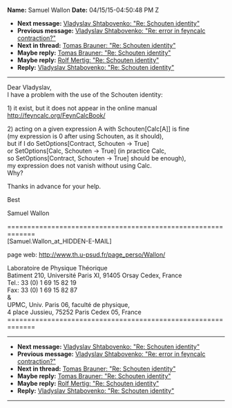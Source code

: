 **Name:** Samuel Wallon
**Date:** 04/15/15-04:50:48 PM Z

  - **Next message:** [Vladyslav Shtabovenko: "Re: Schouten
    identity"](0880.html)
  - **Previous message:** [Vladyslav Shtabovenko: "Re: error in feyncalc
    contraction?"](0878.html)
  - **Next in thread:** [Tomas Brauner: "Re: Schouten
    identity"](0692.html)
  - **Maybe reply:** [Tomas Brauner: "Re: Schouten identity"](0692.html)
  - **Maybe reply:** [Rolf Mertig: "Re: Schouten identity"](0693.html)
  - **Reply:** [Vladyslav Shtabovenko: "Re: Schouten
    identity"](0880.html)

-----

Dear Vladyslav,  
I have a problem with the use of the Schouten identity:  

1\) it exist, but it does not appear in the online manual  
<http://feyncalc.org/FeynCalcBook/>  

2\) acting on a given expression A with
Schouten[Calc[A]] is fine  
(my expression is 0 after using Schouten, as it should),  
but if I do SetOptions[Contract, Schouten -\> True]  
or SetOptions[Calc, Schouten -\> True] (in practice Calc,  
so SetOptions[Contract, Schouten -\> True] should be enough),  
my expression does not vanish without using Calc.  
Why?  

Thanks in advance for your help.  

Best  

Samuel Wallon  

\=============================================================  
[Samuel.Wallon_at_HIDDEN-E-MAIL]  

page web: <http://www.th.u-psud.fr/page_perso/Wallon/>  

Laboratoire de Physique Théorique  
Batiment 210, Université Paris XI, 91405 Orsay Cedex, France  
Tel.: 33 (0) 1 69 15 82 19  
Fax: 33 (0) 1 69 15 82 87  
&  
UPMC, Univ. Paris 06, faculté de physique,  
4 place Jussieu, 75252 Paris Cedex 05, France  
\=============================================================  

-----

  - **Next message:** [Vladyslav Shtabovenko: "Re: Schouten
    identity"](0880.html)
  - **Previous message:** [Vladyslav Shtabovenko: "Re: error in feyncalc
    contraction?"](0878.html)
  - **Next in thread:** [Tomas Brauner: "Re: Schouten
    identity"](0692.html)
  - **Maybe reply:** [Tomas Brauner: "Re: Schouten identity"](0692.html)
  - **Maybe reply:** [Rolf Mertig: "Re: Schouten identity"](0693.html)
  - **Reply:** [Vladyslav Shtabovenko: "Re: Schouten
    identity"](0880.html)

-----

